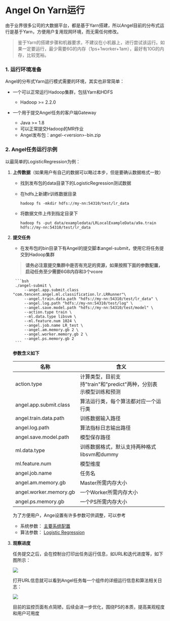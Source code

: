 # Angel On Yarn运行


由于业界很多公司的大数据平台，都是基于Yarn搭建，所以Angel目前的分布式运行是基于Yarn，方便用户复用现网环境，而无需任何修改。

> 鉴于Yarn的搭建步骤和机器要求，不建议在小机器上，进行尝试该运行。如果一定要运行，最少需要6G的内存（1ps+1worker+1am），最好有10G的内存，比较宽裕。

### 1. **运行环境准备**

Angel的分布式Yarn运行模式需要的环境，其实也非常简单：

* 一个可以正常运行Hadoop集群，包括Yarn和HDFS
	* Hadoop >= 2.2.0

* 一个用于提交Angel任务的客户端Gateway
	* Java >= 1.8
	* 可以正常提交Hadoop的MR作业
	* Angel发布包：angel-\<version\>-bin.zip


### 2. **Angel任务运行示例**

以最简单的LogisticRegression为例：

1. **上传数据**（如果用户有自己的数据可以略过本步，但是要确认数据格式一致）

	* 找到发布包的data目录下的LogisticRegression测试数据
	* 在hdfs上新建lr训练数据目录

		```
		hadoop fs -mkdir hdfs://my-nn:54310/test/lr_data
		```
	* 将数据文件上传到指定目录下

		```
		hadoop fs -put data/exampledata/LRLocalExampleData/a9a.train hdfs://my-nn:54310/test/lr_data
		```
2. **提交任务**

	* 在发布包的bin目录下有Angel的提交脚本angel-submit，使用它将任务提交到Hadoop集群

	> **请务必注意提交集群中是否有充足的资源，如果按照下面的参数配置，启动任务至少需要6GB内存和3个vcore**
	
		```bsh
		./angel-submit \
			--angel.app.submit.class "com.tencent.angel.ml.classification.lr.LRRunner"\
			--angel.train.data.path "hdfs://my-nn:54310/test/lr_data" \
			--angel.log.path "hdfs://my-nn:54310/test/log" \
			--angel.save.model.path "hdfs://my-nn:54310/test/model" \
			--action.type train \
			--ml.data.type libsvm \
			--ml.feature.num 1024 \
			--angel.job.name LR_test \
			--angel.am.memory.gb 2 \
			--angel.worker.memory.gb 2 \
			--angel.ps.memory.gb 2
		```

	**参数含义如下**


	| 名称    | 含义  |
	| --- | --- |
	| action.type  | 计算类型，目前支持"train"和"predict"两种，分别表示模型训练和预测    |
	| angel.app.submit.class | 算法运行类，每个算法都对应一个运行类|
	| angel.train.data.path | 训练数据输入路径 |
	| angel.log.path | 算法指标日志输出路径 |
	| angel.save.model.path | 模型保存路径 |
	| ml.data.type | 训练数据格式，默认支持两种格式libsvm和dummy |
	| ml.feature.num | 模型维度 |
	| angel.job.name | 任务名|
	| angel.am.memory.gb | Master所需内存大小|
	| angel.worker.memory.gb | 一个Worker所需内存大小|
	| angel.ps.memory.gb | 一个PS所需内存大小|


	为了方便用户，Ange设置有许多参数可供调整，可以参考

	* 系统参数： [主要系统配置](config_details.md)
	* 算法参数： [Logistic Regression](../algo/lr_on_angel.md)

3. **观察进度**


	任务提交之后，会在控制台打印出任务运行信息，如URL和迭代进度等，如下图所示：

	![][1]

	打开URL信息就可以看到Angel任务每一个组件的详细运行信息和算法相关日志：

	![][2]

	目前的监控页面有点简陋，后续会进一步优化，围绕PS的本质，提高美观程度和用户可用度


  [1]: ../img/angel_client_log.png
  [2]: ../img/lr_worker_log.png
